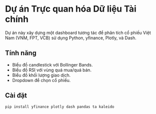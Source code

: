  
# Dự án Trực quan hóa Dữ liệu Tài chính

Dự án này xây dựng một dashboard tương tác để phân tích cổ phiếu Việt Nam (VNM, FPT, VCB) sử dụng Python, yfinance, Plotly, và Dash.

## Tính năng
- Biểu đồ candlestick với Bollinger Bands.
- Biểu đồ RSI với vùng quá mua/quá bán.
- Biểu đồ khối lượng giao dịch.
- Dropdown để chọn cổ phiếu.

## Cài đặt
```bash
pip install yfinance plotly dash pandas ta kaleido
